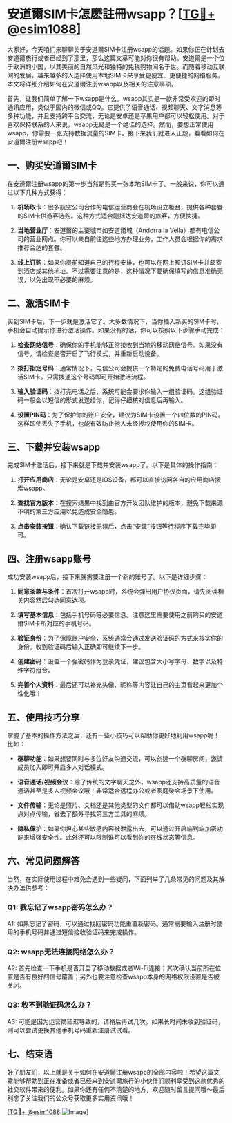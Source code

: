 # 安道爾SIM卡怎麽註冊wsapp？[[TG💪+ @esim1088](https://t.me/s/esim1088)]

大家好，今天咱们来聊聊关于安道爾SIM卡注册wsapp的话题。如果你正在计划去安道爾旅行或者已经到了那里，那么这篇文章可能对你很有帮助。安道爾是一个位于欧洲的小国，以其美丽的自然风光和独特的免税购物闻名于世。而随着移动互联网的发展，越来越多的人选择使用本地SIM卡来享受更便宜、更便捷的网络服务。本文将详细介绍如何在安道爾注册wsapp以及相关的注意事项。

首先，让我们简单了解一下wsapp是什么。wsapp其实是一款非常受欢迎的即时通讯应用，类似于国内的微信或QQ。它提供了语音通话、视频聊天、文字消息等多种功能，并且支持跨平台交流，无论是安卓还是苹果用户都可以轻松使用。对于喜欢保持联系的人来说，wsapp无疑是一个绝佳的选择。然而，要想正常使用wsapp，你需要一张支持数据流量的SIM卡。接下来我们就进入正题，看看如何在安道爾注册wsapp吧！

## 一、购买安道爾SIM卡

在安道爾注册wsapp的第一步当然是购买一张本地SIM卡了。一般来说，你可以通过以下几种方式获得：

1. **机场取卡**：很多航空公司合作的电信运营商会在机场设立柜台，提供各种套餐的SIM卡供游客选购。这种方式适合刚抵达安道爾的旅客，方便快捷。
   
2. **当地营业厅**：安道爾的主要城市如安道爾城（Andorra la Vella）都有电信公司的营业网点。你可以亲自前往这些地方办理业务，工作人员会根据你的需求推荐合适的套餐。

3. **线上订购**：如果你提前知道自己的行程安排，也可以在网上预订SIM卡并邮寄到酒店或其他地址。不过需要注意的是，这种情况下要确保填写的信息准确无误，以免出现不必要的麻烦。

## 二、激活SIM卡

买到SIM卡后，下一步就是激活它了。大多数情况下，当你插入新买的SIM卡时，手机会自动提示你进行激活操作。如果没有的话，你可以按照以下步骤手动完成：

1. **检查网络信号**：确保你的手机能够正常接收到当地的移动网络信号。如果没有信号，请检查是否开启了飞行模式，并重新启动设备。

2. **拨打指定号码**：通常情况下，电信公司会提供一个特定的免费电话号码用于激活SIM卡。只需拨通这个号码即可开始激活流程。

3. **输入验证码**：拨打完电话之后，系统可能会要求你输入一组验证码。这组验证码一般会以短信的形式发送给你，记得仔细核对信息后再输入。

4. **设置PIN码**：为了保护你的账户安全，建议为SIM卡设置一个四位数的PIN码。这样即使丢失了手机，也能有效防止他人未经授权使用你的SIM卡。

## 三、下载并安装wsapp

完成SIM卡激活后，接下来就是下载并安装wsapp了。以下是具体的操作指南：

1. **打开应用商店**：无论是安卓还是iOS设备，都可以直接访问各自的应用商店搜索wsapp。

2. **查找官方版本**：在搜索结果中找到由官方开发团队维护的版本，避免下载来源不明的第三方应用以免造成安全隐患。

3. **点击安装按钮**：确认下载链接无误后，点击“安装”按钮等待程序下载完毕即可。

## 四、注册wsapp账号

成功安装wsapp后，接下来就需要注册一个新的账号了。以下是详细步骤：

1. **同意条款与条件**：首次打开wsapp时，系统会弹出用户协议页面，请先阅读相关内容然后勾选同意选项。

2. **填写基本信息**：包括手机号码等必要信息。注意这里需要使用之前购买的安道爾SIM卡所对应的手机号码。

3. **验证身份**：为了保障账户安全，系统通常会通过发送验证码的方式来核实你的身份。收到验证码后输入正确即可继续下一步。

4. **创建密码**：设置一个强密码作为登录凭证，建议包含大小写字母、数字以及特殊字符组合。

5. **完善个人资料**：最后还可以补充头像、昵称等内容让自己的主页看起来更加个性化哦！

## 五、使用技巧分享

掌握了基本的操作方法之后，还有一些小技巧可以帮助你更好地利用wsapp呢！比如：

- **群聊功能**：如果想要同时与多位好友沟通交流，可以创建一个群聊房间，邀请成员加入即可开启多人对话模式。
  
- **语音通话/视频会议**：除了传统的文字聊天之外，wsapp还支持高质量的语音通话甚至是多人视频会议哦！非常适合远程办公或者家庭聚会场景下使用。

- **文件传输**：无论是照片、文档还是其他类型的文件都可以借助wsapp轻松实现点对点传输，省去了额外寻找第三方工具的麻烦。

- **隐私保护**：如果你担心某些敏感内容被泄露出去，可以通过开启端到端加密功能来增强安全性。此外还可以限制谁可以看到你的在线状态等信息。

## 六、常见问题解答

当然，在实际使用过程中难免会遇到一些疑问，下面列举了几条常见的问题及其解决办法供参考：

### Q1: 我忘记了wsapp密码怎么办？
A1: 如果忘记了密码，可以通过找回密码功能重置新密码。通常需要输入注册时使用的手机号码并通过短信接收验证码来完成操作。

### Q2: wsapp无法连接网络怎么办？
A2: 首先检查一下手机是否开启了移动数据或者Wi-Fi连接；其次确认当前所在位置是否有良好的信号覆盖；另外也要注意检查wsapp本身的网络权限设置是否被关闭。

### Q3: 收不到验证码怎么办？
A3: 可能是因为运营商延迟导致的，请稍后再试几次。如果长时间未收到验证码，则可以尝试更换其他手机号码重新注册试试看。

## 七、结束语

好了朋友们，以上就是关于如何在安道爾注册wsapp的全部内容啦！希望这篇文章能够帮助到正在准备或者已经来到安道爾旅行的小伙伴们顺利享受到这款优秀的社交软件带来的便利。如果你还有任何不清楚的地方，欢迎随时留言提问哦～最后别忘了关注我们的公众号获取更多实用资讯哦！

[[TG💪+ @esim1088](https://t.me/s/esim1088) ![Image](https://i.postimg.cc/4NQfJmqS/Snipaste-2025-05-13-00-14-12.png)]